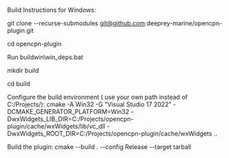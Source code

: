 
Build Instructions for Windows: 

git clone --recurse-submodules git@github.com:deeprey-marine/opencpn-plugin.git

cd opencpn-plugin

Run buildwin\win_deps.bat

mkdir build

cd build

Configure the build environment ( use your own path instead of C:/Projects/):
 cmake -A Win32 -G "Visual Studio 17 2022" -DCMAKE_GENERATOR_PLATFORM=Win32 -DwxWidgets_LIB_DIR=C:/Projects/opencpn-plugin/cache/wxWidgets/lib/vc_dll -DwxWidgets_ROOT_DIR=C:/Projects/opencpn-plugin/cache/wxWidgets  ..

Build the plugin:
 cmake --build . --config Release --target tarball